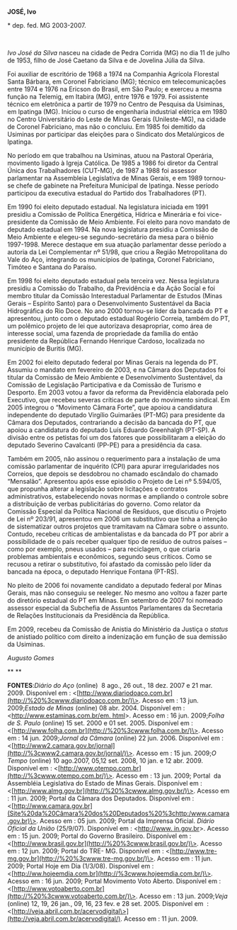 **JOSÉ, Ivo**

\* dep. fed. MG 2003-2007.

 

*Ivo José da Silva* nasceu na cidade de Pedra Corrida (MG) no dia 11 de
julho de 1953, filho de José Caetano da Silva e de Jovelina Júlia da
Silva.

Foi auxiliar de escritório de 1968 a 1974 na Companhia Agrícola
Florestal Santa Bárbara, em Coronel Fabriciano (MG); técnico em
telecomunicações entre 1974 e 1976 na Ericson do Brasil, em São Paulo; e
exerceu a mesma função na Telemig, em Itabira (MG), entre 1976 e 1979.
Foi assistente técnico em eletrônica a partir de 1979 no Centro de
Pesquisa da Usiminas, em Ipatinga (MG). Iniciou o curso de engenharia
industrial elétrica em 1980 no Centro Universitário do Leste de Minas
Gerais (Unileste-MG), na cidade de Coronel Fabriciano, mas não o
concluiu. Em 1985 foi demitido da Usiminas por participar das eleições
para o Sindicato dos Metalúrgicos de Ipatinga.

No período em que trabalhou na Usiminas, atuou na Pastoral Operária,
movimento ligado à Igreja Católica. De 1985 a 1986 foi diretor da
Central Única dos Trabalhadores (CUT-MG), de 1987 a 1988 foi assessor
parlamentar na Assembleia Legislativa de Minas Gerais, e em 1989
tornou-se chefe de gabinete na Prefeitura Municipal de Ipatinga. Nesse
período participou da executiva estadual do Partido dos Trabalhadores
(PT).

Em 1990 foi eleito deputado estadual. Na legislatura iniciada em 1991
presidiu a Comissão de Política Energética, Hídrica e Minerária e foi
vice-presidente da Comissão de Meio Ambiente. Foi eleito para novo
mandato de deputado estadual em 1994. Na nova legislatura presidiu a
Comissão de Meio Ambiente e elegeu-se segundo-secretário da mesa para o
biênio 1997-1998. Merece destaque em sua atuação parlamentar desse
período a autoria da Lei Complementar nº 51/98, que criou a Região
Metropolitana do Vale do Aço, integrando os municípios de Ipatinga,
Coronel Fabriciano, Timóteo e Santana do Paraíso.

Em 1998 foi eleito deputado estadual pela terceira vez. Nessa
legislatura presidiu a Comissão do Trabalho, da Previdência e da Ação
Social e foi membro titular da Comissão Interestadual Parlamentar de
Estudos (Minas Gerais – Espírito Santo) para o Desenvolvimento
Sustentável da Bacia Hidrográfica do Rio Doce. No ano 2000 tornou-se
líder da bancada do PT e apresentou, junto com o deputado estadual
Rogério Correia, também do PT, um polêmico projeto de lei que autorizava
desapropriar, como área de interesse social, uma fazenda de propriedade
da família do então presidente da República Fernando Henrique Cardoso,
localizada no município de Buritis (MG).

Em 2002 foi eleito deputado federal por Minas Gerais na legenda do PT.
Assumiu o mandato em fevereiro de 2003, e na Câmara dos Deputados foi
titular da Comissão de Meio Ambiente e Desenvolvimento Sustentável, da
Comissão de Legislação Participativa e da Comissão de Turismo e
Desporto. Em 2003 votou a favor da reforma da Previdência elaborada pelo
Executivo, que recebeu severas críticas de parte do movimento sindical.
Em 2005 integrou o “Movimento Câmara Forte”, que apoiou a candidatura
independente do deputado Virgílio Guimarães (PT-MG) para presidente da
Câmara dos Deputados, contrariando a decisão da bancada do PT, que
apoiou a candidatura do deputado Luís Eduardo Greenhalgh (PT-SP). A
divisão entre os petistas foi um dos fatores que possibilitaram a
eleição do deputado Severino Cavalcanti (PP-PE) para a presidência da
casa.

Também em 2005, não assinou o requerimento para a instalação de uma
comissão parlamentar de inquérito (CPI) para apurar irregularidades nos
Correios, que depois se desdobrou no chamado escândalo do chamado
“Mensalão”. Apresentou após esse episódio o Projeto de Lei nº 5.594/05,
que propunha alterar a legislação sobre licitações e contratos
administrativos, estabelecendo novas normas e ampliando o controle sobre
a distribuição de verbas publicitárias do governo. Como relator da
Comissão Especial da Política Nacional de Resíduos, que discutiu o
Projeto de Lei nº 203/91, apresentou em 2006 um substitutivo que tinha a
intenção de sistematizar outros projetos que tramitavam na Câmara sobre
o assunto. Contudo, recebeu críticas de ambientalistas e da bancada do
PT por abrir a possibilidade de o país receber qualquer tipo de resíduo
de outros países – como por exemplo, pneus usados – para reciclagem, o
que criaria problemas ambientais e econômicos, segundo seus críticos.
Como se recusou a retirar o substitutivo, foi afastado da comissão pelo
líder da bancada na época, o deputado Henrique Fontana (PT-RS).

No pleito de 2006 foi novamente candidato a deputado federal por Minas
Gerais, mas não conseguiu se reeleger. No mesmo ano voltou a fazer parte
do diretório estadual do PT em Minas. Em setembro de 2007 foi nomeado
assessor especial da Subchefia de Assuntos Parlamentares da Secretaria
de Relações Institucionais da Presidência da República.

Em 2009, recebeu da Comissão de Anistia do Ministério da Justiça o
*status* de anistiado político com direito a indenização em função de
sua demissão da Usiminas.

*Augusto Gomes*

** **

**FONTES**:*Diário do Aço* (online)  8 ago., 26 out., 18 dez. 2007 e 21
mar. 2009. Disponível em :
\<[http://www.diariodoaco.com.br](http://%20%3cwww.diariodoaco.com.br/)\>.
Acesso em : 13 jun. 2009;*Estado de Minas* (online) 08 abr. 2004.
Disponível em : \<[http://www.estaminas.com.br/em.
html](http://www.estaminas.com.br/em.%20html)\>. Acesso em : 16 jun.
2009;*Folha de S. Paulo* (online) 15 set. 2000 e 01 set. 2005.
Disponível em :
\<[http://www.folha.com.br](http://%20%3cwww.folha.com.br/)\>. Acesso em
: 14 jun. 2009;*Jornal da Câmara* (online) 22 jun. 2006. Disponível em :
\<[http://www2.camara.gov.br/jornal](http://%3cwww2.camara.gov.br/jornal/)\>.
Acesso em : 15 jun. 2009;*O Tempo* (online) 10 ago.2007, 05,12 set.
2008, 10 jan. e 12 abr. 2009. Disponível em :
\<[http://www.otempo.com.br](http://%3cwww.otempo.com.br/)\>. Acesso em
: 13 jun. 2009; Portal  da Assembléia Legislativa do Estado de Minas
Gerais. Disponível em :
\<[http://www.almg.gov.br](http://%20%3cwww.almg.gov.br/)\>. Acesso em :
11 jun. 2009; Portal da Câmara dos Deputados. Disponível em :
\<[http://www.camara.gov.br](Site%20da%20Câmara%20dos%20Deputados%20%3chttp:/www.camara.gov.br)\>.
Acesso em : 05 jun. 2009; Portal da Imprensa Oficial. *Diário Oficial da
União* (25/9/07). Disponível em : \<[http://www.
in.gov.br](http://www.%20in.gov.br/)\>. Acesso em : 15 jun. 2009; Portal
do Governo Brasileiro. Disponível em :
\<[http://www.brasil.gov.br](http://%20%3cwww.brasil.gov.br/)\>. Acesso
em : 12 jun. 2009; Portal do TRE- MG. Disponível em :
\<[http://www.tre-mg.gov.br](http://%20%3cwww.tre-mg.gov.br/)\>. Acesso
em : 11 jun. 2009; Portal Hoje em Dia (1/3/08). Disponível em :
\<[http://ww.hojeemdia.com.br](http://%3cwww.hojeemdia.com.br/)\>.
Acesso em : 16 jun. 2009; Portal Movimento Voto Aberto. Disponível em :
\<[http://www.votoaberto.com.br](http://%20%3cwww.votoaberto.com.br/)\>.
Acesso em : 13 jun. 2009;*Veja* (online) 12, 19, 26 jan., 09, 16, 23
fev. e 28 set. 2005. Disponível em  :
\<[http://veja.abril.com.br/acervodigital\>](http://veja.abril.com.br/acervodigital/).
Acesso em : 11 jun. 2009.

 
